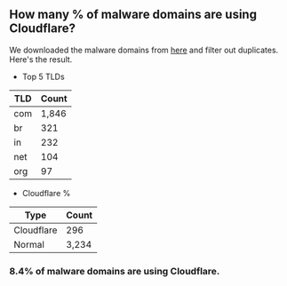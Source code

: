 ## How many % of malware domains are using Cloudflare?


We downloaded the malware domains from [here](https://urlhaus.abuse.ch) and filter out duplicates.
Here's the result.


[//]: # (start replacement)


- Top 5 TLDs

| TLD | Count |
| --- | --- |
| com | 1,846 |
| br | 321 |
| in | 232 |
| net | 104 |
| org | 97 |


- Cloudflare %

| Type | Count |
| --- | --- |
| Cloudflare | 296 |
| Normal | 3,234 |


### 8.4% of malware domains are using Cloudflare.